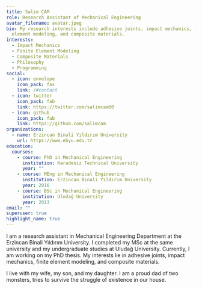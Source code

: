 ```yaml
---
title: Salim ÇAM
role: Research Assistant of Mechanical Engineering
avatar_filename: avatar.jpeg
bio: My research interests include adhesive joints, impact mechanics, finite
  element modeling, and composite materials.
interests:
  - Impact Mechanics
  - Finite Element Modeling
  - Composite Materials
  - Philosophy
  - Programming
social:
  - icon: envelope
    icon_pack: fas
    link: /#contact
  - icon: twitter
    icon_pack: fab
    link: https://twitter.com/salimcam60
  - icon: github
    icon_pack: fab
    link: https://github.com/salimcam
organizations:
  - name: Erzincan Binali Yıldırım University
    url: https://www.ebyu.edu.tr
education:
  courses:
    - course: PhD in Mechanical Engineering
      institution: Karadeniz Technical University
      year: ""
    - course: MEng in Mechanical Engineering
      institution: Erzincan Binali Yıldırım University
      year: 2016
    - course: BSc in Mechanical Engineering
      institution: Uludağ University
      year: 2013
email: ""
superuser: true
highlight_name: true
---
```

I am a research assistant in Mechanical Engineering Department at the Erzincan Binali Yıldırım University. I completed my MSc at the same university and my undergraduate studies at Uludağ University. Currently, I am working on my PhD thesis. My interests lie in adhesive joints, impact mechanics, finite element modeling, and composite materials.

I live with my wife, my son, and my daughter. I am a proud dad of two monsters, tries to survive the struggle of existence in our house.